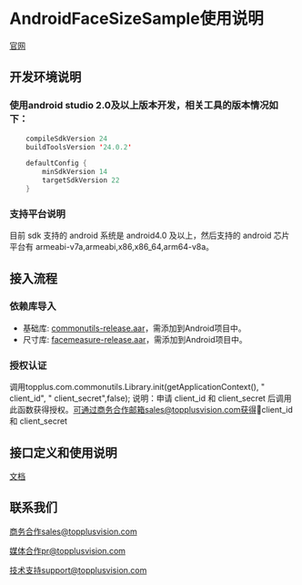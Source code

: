 # AndroidFaceSizeSample使用说明

[官网](http://www.topplusvision.com)

## 开发环境说明 ##

### 使用android studio 2.0及以上版本开发，相关工具的版本情况如下： ###

```Java
    compileSdkVersion 24
    buildToolsVersion '24.0.2'

    defaultConfig {
        minSdkVersion 14
        targetSdkVersion 22
    }
```

### 支持平台说明 ###
目前 sdk 支持的 android 系统是 android4.0 及以上，然后支持的 android 芯片平台有 armeabi-v7a,armeabi,x86,x86_64,arm64-v8a。

## 接入流程 ##
### 依赖库导入 ###

* 基础库: [commonutils-release.aar](https://github.com/topplus/AndroidFaceSizeSample/raw/master/commonutils-release/commonutils-release.aar)，需添加到Android项目中。
* 尺寸库: [facemeasure-release.aar](https://github.com/topplus/AndroidFaceSizeSample/raw/master/facemeasure-release/facemeasure-release.aar)，需添加到Android项目中。

### 授权认证 ###

调用topplus.com.commonutils.Library.init(getApplicationContext(), " client_id", " client_secret",false);
说明：申请 client_id 和 client_secret 后调用此函数获得授权。可通过商务合作邮箱sales@topplusvision.com获得client_id 和 client_secret


## 接口定义和使用说明 ##

[文档](https://github.com/topplus/AndroidFaceSizeSample/raw/master/doc/眼镜虚拟试戴AndroidSDK人脸测量使用文档.pdf)

## 联系我们 ##

商务合作sales@topplusvision.com

媒体合作pr@topplusvision.com

技术支持support@topplusvision.com
